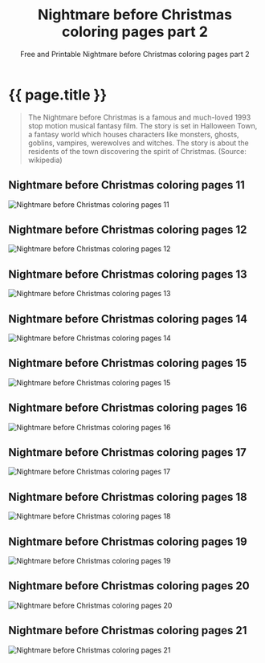 ﻿---
layout: post
title: Nightmare before Christmas coloring pages part 2
subtitle: Free and Printable Nightmare before Christmas coloring pages part 2
categoties: [Coloring]
---
{{ page.title }}
================
> The Nightmare before Christmas is a famous and much-loved 1993 stop motion musical fantasy film. The story is set in Halloween Town, a fantasy world which houses characters like monsters, ghosts, goblins, vampires, werewolves and witches. The story is about the residents of the town discovering the spirit of Christmas. (Source: wikipedia)

## Nightmare before Christmas coloring pages 11
![Nightmare before Christmas coloring pages 11](https://hoanghabelle.github.io/images/Nightmare-before-Christmas-coloring-pages%20(11).jpg "Nightmare before Christmas coloring pages 11")

## Nightmare before Christmas coloring pages 12
![Nightmare before Christmas coloring pages 12](https://hoanghabelle.github.io/images/Nightmare-before-Christmas-coloring-pages%20(12).jpg "Nightmare before Christmas coloring pages 12")

## Nightmare before Christmas coloring pages 13
![Nightmare before Christmas coloring pages 13](https://hoanghabelle.github.io/images/Nightmare-before-Christmas-coloring-pages%20(13).jpg "Nightmare before Christmas coloring pages 13")

## Nightmare before Christmas coloring pages 14
![Nightmare before Christmas coloring pages 14](https://hoanghabelle.github.io/images/Nightmare-before-Christmas-coloring-pages%20(14).jpg "Nightmare before Christmas coloring pages 14")

<script async src="//pagead2.googlesyndication.com/pagead/js/adsbygoogle.js"></script><ins class="adsbygoogle" style="display:block" data-ad-format="fluid" data-ad-layout-key="-8i+1w-dq+e9+ft" data-ad-client="ca-pub-6753140515841889" data-ad-slot="6190446671"></ins> <script> (adsbygoogle = window.adsbygoogle || []).push({}); </script>

## Nightmare before Christmas coloring pages 15
![Nightmare before Christmas coloring pages 15](https://hoanghabelle.github.io/images/Nightmare-before-Christmas-coloring-pages%20(15).jpg "Nightmare before Christmas coloring pages 15")

## Nightmare before Christmas coloring pages 16
![Nightmare before Christmas coloring pages 16](https://hoanghabelle.github.io/images/Nightmare-before-Christmas-coloring-pages%20(16).jpg "Nightmare before Christmas coloring pages 16")

## Nightmare before Christmas coloring pages 17
![Nightmare before Christmas coloring pages 17](https://hoanghabelle.github.io/images/Nightmare-before-Christmas-coloring-pages%20(17).jpg "Nightmare before Christmas coloring pages 17")

## Nightmare before Christmas coloring pages 18
![Nightmare before Christmas coloring pages 18](https://hoanghabelle.github.io/images/Nightmare-before-Christmas-coloring-pages%20(18).jpg "Nightmare before Christmas coloring pages 18")

<script async src="//pagead2.googlesyndication.com/pagead/js/adsbygoogle.js"></script><ins class="adsbygoogle" style="display:block" data-ad-format="fluid" data-ad-layout-key="-8i+1w-dq+e9+ft" data-ad-client="ca-pub-6753140515841889" data-ad-slot="6190446671"></ins> <script> (adsbygoogle = window.adsbygoogle || []).push({}); </script>

## Nightmare before Christmas coloring pages 19
![Nightmare before Christmas coloring pages 19](https://hoanghabelle.github.io/images/Nightmare-before-Christmas-coloring-pages%20(19).jpg "Nightmare before Christmas coloring pages 19")

## Nightmare before Christmas coloring pages 20
![Nightmare before Christmas coloring pages 20](https://hoanghabelle.github.io/images/Nightmare-before-Christmas-coloring-pages%20(20).jpg "Nightmare before Christmas coloring pages 20")

## Nightmare before Christmas coloring pages 21
![Nightmare before Christmas coloring pages 21](https://hoanghabelle.github.io/images/Nightmare-before-Christmas-coloring-pages%20(21).jpg "Nightmare before Christmas coloring pages 21")

